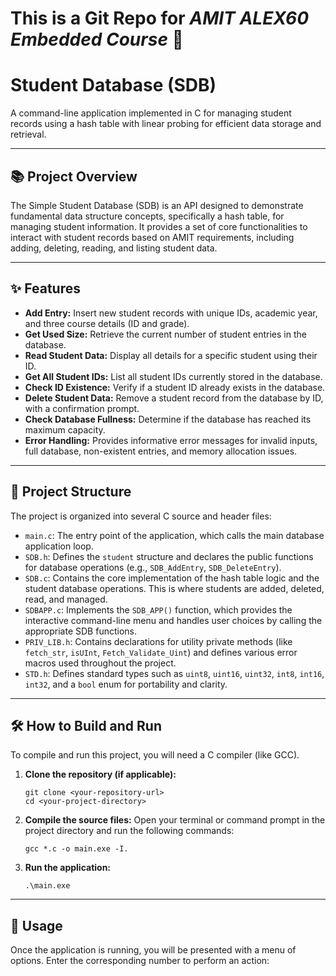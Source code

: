 # This is a Git Repo for *AMIT ALEX60 Embedded Course* 👋
# Student Database (SDB)

A command-line application implemented in C for managing student records using a hash table with linear probing for efficient data storage and retrieval.

---

## 📚 Project Overview

The Simple Student Database (SDB) is an API designed to demonstrate fundamental data structure concepts, specifically a hash table, for managing student information. It provides a set of core functionalities to interact with student records based on AMIT requirements, including adding, deleting, reading, and listing student data.

---

## ✨ Features

* **Add Entry:** Insert new student records with unique IDs, academic year, and three course details (ID and grade).
* **Get Used Size:** Retrieve the current number of student entries in the database.
* **Read Student Data:** Display all details for a specific student using their ID.
* **Get All Student IDs:** List all student IDs currently stored in the database.
* **Check ID Existence:** Verify if a student ID already exists in the database.
* **Delete Student Data:** Remove a student record from the database by ID, with a confirmation prompt.
* **Check Database Fullness:** Determine if the database has reached its maximum capacity.
* **Error Handling:** Provides informative error messages for invalid inputs, full database, non-existent entries, and memory allocation issues.

---

## 📁 Project Structure

The project is organized into several C source and header files:

* `main.c`: The entry point of the application, which calls the main database application loop.
* `SDB.h`: Defines the `student` structure and declares the public functions for database operations (e.g., `SDB_AddEntry`, `SDB_DeleteEntry`).
* `SDB.c`: Contains the core implementation of the hash table logic and the student database operations. This is where students are added, deleted, read, and managed.
* `SDBAPP.c`: Implements the `SDB_APP()` function, which provides the interactive command-line menu and handles user choices by calling the appropriate SDB functions.
* `PRIV_LIB.h`: Contains declarations for utility private methods (like `fetch_str`, `isUInt`, `Fetch_Validate_Uint`) and defines various error macros used throughout the project.
* `STD.h`: Defines standard types such as `uint8`, `uint16`, `uint32`, `int8`, `int16`, `int32`, and a `bool` enum for portability and clarity.

---

## 🛠️ How to Build and Run

To compile and run this project, you will need a C compiler (like GCC).

1.  **Clone the repository (if applicable):**
    ```cli
    git clone <your-repository-url>
    cd <your-project-directory>
    ```

2.  **Compile the source files:**
    Open your terminal or command prompt in the project directory and run the following commands:
    ```cli
    gcc *.c -o main.exe -I.
    ```

3.  **Run the application:**
    ```cli
    .\main.exe
    ```

---

## 🚀 Usage

Once the application is running, you will be presented with a menu of options. Enter the corresponding number to perform an action:
